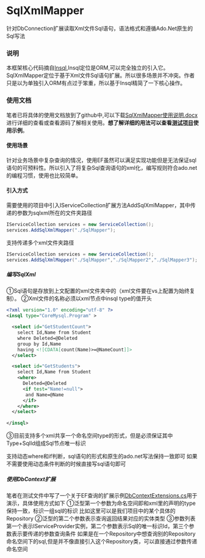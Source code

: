 # SqlXmlMapper
针对DbConnection扩展读取Xml文件Sql语句，语法格式和遵循Ado.Net原生的Sql写法

### 说明
本框架核心代码摘自[Insql](https://rainrcn.github.io/insql/#/),Insql定位是ORM,可以完全独立的引入它。SqlXmlMapper定位于基于Xml文件Sql语句扩展。所以很多场景并不冲突。作者只是以为单独引入ORM有点过于笨重，所以基于Insql精简了一下核心操作。

### 使用文档
笔者已将具体的使用文档放到了github中,可以下载[SqlXmlMapper使用说明.docx](https://github.com/softlgl/SqlXmlMapper/blob/main/SqlXmlMapper%E4%BD%BF%E7%94%A8%E8%AF%B4%E6%98%8E.docx)进行详细的查看或查看源码了解相关使用。**想了解详细的用法可以查看[测试项目](https://github.com/softlgl/SqlXmlMapper/blob/main/SqlXmlTest/Program.cs)使用示例**。

#### 使用场景
针对业务场景中复杂查询的情况，使用EF虽然可以满足实现功能但是无法保证sql语句的可预料性。所以引入了将复杂Sql查询语句的xml化，编写规则符合ado.net的编程习惯，使用也比较简单。

#### 引入方式
需要使用的项目中引入IServiceCollection扩展方法AddSqlXmlMapper，其中传递的参数为sqlxml所在的文件夹路径
```cs
IServiceCollection services = new ServiceCollection();
services.AddSqlXmlMapper("./SqlMapper");
```
支持传递多个xml文件夹路径
```cs
IServiceCollection services = new ServiceCollection();
services.AddSqlXmlMapper("./SqlMapper","./SqlMapper2","./SqlMapper3");
```

##### 编写SqlXml
①Sql语句是存放到上文配置的xml文件夹中的（xml文件要在vs上配置为始终复制）。
②Xml文件的名称必须以xml节点中insql type的值开头
```xml
<?xml version="1.0" encoding="utf-8" ?>
<insql type="CoreMysql.Program" >

  <select id="GetStudentCount">
    select Id,Name from Student
    where Deleted=@Deleted
    group by Id,Name
    having <![CDATA[count(Name)>=@NameCount]]>
  </select>

  <select id="GetStudents">
    select Id,Name from Student
    <where>
      Deleted=@Deleted
      <if test="Name!=null">
       and Name=@Name
      </if>
    </where>
  </select>
  
</insql>
```
 
③目前支持多个xml共享一个命名空间type的形式，但是必须保证其中Type+SqlId组成Sql节点唯一标识
 
支持动态where和if判断，sql语句的形式和原生的ado.net写法保持一致即可
如果不需要使用动态条件判断的时候直接写sql语句即可
 

##### 使用DbContext扩展
笔者在测试文件中写了一个关于EF查询的扩展示例[DbContextExtensions.cs](https://github.com/softlgl/SqlXmlMapper/blob/main/SqlXmlTest/DbContextExtensions.cs)用于演示，具体使用方式如下
①泛型第一个参数为命名空间即和xml里的声明的type保持一致，标识一组sql的标识
比如这里可以是我们项目中的某个具体的Repository
②泛型的第二个参数表示查询返回结果对应的实体类型
③参数列表第一个表示IServiceProvider实例，第二个参数表示Sql的唯一标识Id，第三个参数表示要传递的参数查询条件
如果是在一个Repository中想查询别的Repository命名空间下的sql,但是并不像直接引入这个Repository类，可以直接通过参数传递命名空间
